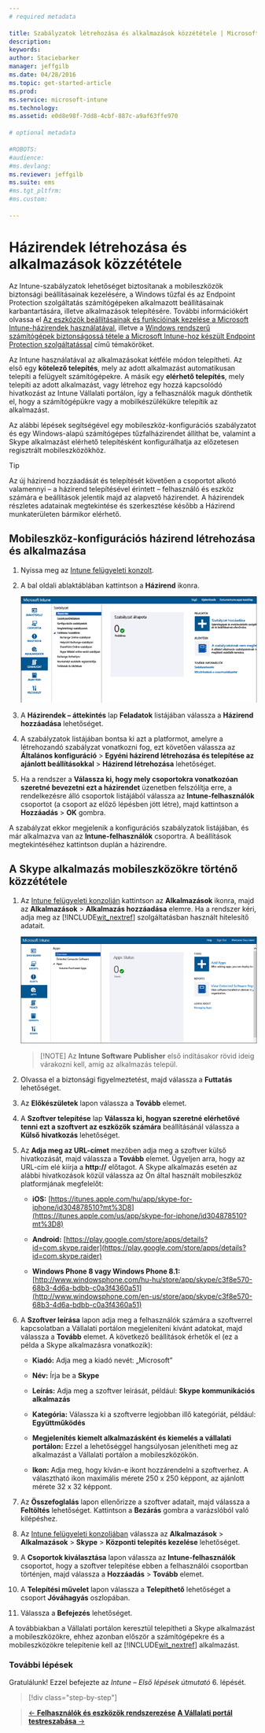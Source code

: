 ```yaml
---
# required metadata

title: Szabályzatok létrehozása és alkalmazások közzététele | Microsoft Intune
description:
keywords:
author: Staciebarker
manager: jeffgilb
ms.date: 04/28/2016
ms.topic: get-started-article
ms.prod:
ms.service: microsoft-intune
ms.technology:
ms.assetid: e0d8e98f-7dd8-4cbf-887c-a9af63ffe970

# optional metadata

#ROBOTS:
#audience:
#ms.devlang:
ms.reviewer: jeffgilb
ms.suite: ems
#ms.tgt_pltfrm:
#ms.custom:

---
```


# Házirendek létrehozása és alkalmazások közzététele
Az Intune-szabályzatok lehetőséget biztosítanak a mobileszközök biztonsági beállításainak kezelésére, a Windows tűzfal és az Endpoint Protection szolgáltatás számítógépeken alkalmazott beállításainak karbantartására, illetve alkalmazások telepítésére. További információkért olvassa el [Az eszközök beállításainak és funkcióinak kezelése a Microsoft Intune-házirendek használatával](/Intune/deploy-use/manage-settings-and-features-on-your-devices-with-microsoft-intune-policies), illetve a [Windows rendszerű számítógépek biztonságossá tétele a Microsoft Intune-hoz készült Endpoint Protection szolgáltatással](/Intune/deploy-use/help-secure-windows-pcs-with-endpoint-protection-for-microsoft-intune) című témaköröket.

Az Intune használatával az alkalmazásokat kétféle módon telepítheti. Az első egy **kötelező telepítés**, mely az adott alkalmazást automatikusan telepíti a felügyelt számítógépekre. A másik egy **elérhető telepítés**, mely telepíti az adott alkalmazást, vagy létrehoz egy hozzá kapcsolódó hivatkozást az Intune Vállalati portálon, így a felhasználók maguk dönthetik el, hogy a számítógépükre vagy a mobilkészülékükre telepítik az alkalmazást.

<!-- this section really isn't necessary and confuses a lot of people because most mobile device apps aren't licensed this way (and our licensing/reporting features aren't super helpful). I think it's best to avoid this during a quick start guide.

Before using Intune to deploy apps, make sure that you have the appropriate licenses to publish, distribute, and use the app. The Licenses workspace lets you add and manage license agreement information for apps or software purchased through Microsoft Volume Licensing agreements, and for Microsoft or non-Microsoft software that was purchased by other means. You can then create license reports that display managed license usage information throughout your company to stay informed of license usage activity.
-->

Az alábbi lépések segítségével egy mobileszköz-konfigurációs szabályzatot és egy Windows-alapú számítógépes tűzfalházirendet állíthat be, valamint a Skype alkalmazást elérhető telepítésként konfigurálhatja az előzetesen regisztrált mobileszközökhöz.

> [!TIP]
> Az új házirend hozzáadását és telepítését követően a csoportot alkotó valamennyi – a házirend telepítésével érintett – felhasználó és eszköz számára e beállítások jelentik majd az alapvető házirendet. A házirendek részletes adatainak megtekintése és szerkesztése később a Házirend munkaterületen bármikor elérhető.


## Mobileszköz-konfigurációs házirend létrehozása és alkalmazása

1.  Nyissa meg az [Intune felügyeleti konzolt](https://manage.microsoft.com/).

2.  A bal oldali ablaktáblában kattintson a **Házirend** ikonra.

    ![admin-console-policy-workspace](./media/policy.png)

3.  A **Házirendek – áttekintés** lap **Feladatok** listájában válassza a **Házirend hozzáadása** lehetőséget.

4.  A szabályzatok listájában bontsa ki azt a platformot, amelyre a létrehozandó szabályzat vonatkozni fog, ezt követően válassza az **Általános konfiguráció** > **Egyéni házirend létrehozása és telepítése az ajánlott beállításokkal** > **Házirend létrehozása** lehetőséget.

5.  Ha a rendszer a **Válassza ki, hogy mely csoportokra vonatkozóan szeretné bevezetni ezt a házirendet** üzenetben felszólítja erre, a rendelkezésre álló csoportok listájából válassza az **Intune-felhasználók** csoportot (a csoport az előző lépésben jött létre), majd kattintson a **Hozzáadás** > **OK** gombra.

A szabályzat ekkor megjelenik a konfigurációs szabályzatok listájában, és már alkalmazva van az **Intune-felhasználók** csoportra. A beállítások megtekintéséhez kattintson duplán a házirendre.

## A Skype alkalmazás mobileszközökre történő közzététele

1.  Az [Intune felügyeleti konzolján](https://manage.microsoft.com/) kattintson az **Alkalmazások** ikonra, majd az **Alkalmazások** > **Alkalmazás hozzáadása** elemre. Ha a rendszer kéri, adja meg az [!INCLUDE[wit_nextref](../includes/wit_nextref_md.md)] szolgáltatásban használt hitelesítő adatait.

    ![admin-console-apps-workspace](./media/apps.png)

    > [!NOTE] Az **Intune Software Publisher** első indításakor rövid ideig várakozni kell, amíg az alkalmazás települ.

2.  Olvassa el a biztonsági figyelmeztetést, majd válassza a **Futtatás** lehetőséget.

3.  Az **Előkészületek** lapon válassza a **Tovább** elemet.

4.  A **Szoftver telepítése** lap **Válassza ki, hogyan szeretné elérhetővé tenni ezt a szoftvert az eszközök számára** beállításánál válassza a **Külső hivatkozás** lehetőséget.

5.  Az **Adja meg az URL-címet** mezőben adja meg a szoftver külső hivatkozását, majd válassza a **Tovább** elemet. Ügyeljen arra, hogy az URL-cím elé kiírja a **http://** előtagot. A Skype alkalmazás esetén az alábbi hivatkozások közül válassza az Ön által használt mobileszköz platformjának megfelelőt:

    -   **iOS:**   [https://itunes.apple.com/hu/app/skype-for-iphone/id304878510?mt%3D8](https://itunes.apple.com/us/app/skype-for-iphone/id304878510?mt%3D8)

    -   **Android:**  [https://play.google.com/store/apps/details?id=com.skype.raider](https://play.google.com/store/apps/details?id=com.skype.raider)

    -   **Windows Phone 8 vagy Windows Phone 8.1:**  [http://www.windowsphone.com/hu-hu/store/app/skype/c3f8e570-68b3-4d6a-bdbb-c0a3f4360a51](http://www.windowsphone.com/en-us/store/app/skype/c3f8e570-68b3-4d6a-bdbb-c0a3f4360a51)

6.  A **Szoftver leírása** lapon adja meg a felhasználók számára a szoftverrel kapcsolatban a Vállalati portálon megjeleníteni kívánt adatokat, majd válassza a **Tovább** elemet. A következő beállítások érhetők el (ez a példa a Skype alkalmazásra vonatkozik):

    -   **Kiadó:** Adja meg a kiadó nevét: „Microsoft”

    -   **Név:** Írja be a **Skype**

    -   **Leírás:** Adja meg a szoftver leírását, például: **Skype kommunikációs alkalmazás**

    -   **Kategória:** Válassza ki a szoftverre legjobban illő kategóriát, például: **Együttműködés**

    -   **Megjelenítés kiemelt alkalmazásként és kiemelés a vállalati portálon:** Ezzel a lehetőséggel hangsúlyosan jelenítheti meg az alkalmazást a Vállalati portálon a mobileszközökön.

    -   **Ikon:** Adja meg, hogy kíván-e ikont hozzárendelni a szoftverhez. A választható ikon maximális mérete 250 x 250 képpont, az ajánlott mérete 32 x 32 képpont.

7.  Az **Összefoglalás** lapon ellenőrizze a szoftver adatait, majd válassza a **Feltöltés** lehetőséget. Kattintson a **Bezárás** gombra a varázslóból való kilépéshez.

8.  Az [Intune felügyeleti konzoljában](https://manage.microsoft.com/) válassza az **Alkalmazások** > **Alkalmazások** > **Skype** > **Központi telepítés kezelése** lehetőséget.

9. A **Csoportok kiválasztása** lapon válassza az **Intune-felhasználók** csoportot, hogy a szoftver telepítése ebben a felhasználói csoportban történjen, majd válassza a **Hozzáadás** > **Tovább** elemet.

10. A **Telepítési művelet** lapon válassza a **Telepíthető** lehetőséget a csoport **Jóváhagyás** oszlopában.

11. Válassza a **Befejezés** lehetőséget.

A továbbiakban a Vállalati portálon keresztül telepítheti a Skype alkalmazást a mobileszközökre, ehhez azonban először a számítógépekre és a mobileszközökre telepítenie kell az [!INCLUDE[wit_nextref](../includes/wit_nextref_md.md)] alkalmazást.


### További lépések
Gratulálunk! Ezzel befejezte az *Intune – Első lépések útmutató* 6. lépését.

>[!div class="step-by-step"]

>[&larr; **Felhasználók és eszközök rendszerezése**](.\start-with-a-paid-subscription-to-microsoft-intune-step-5.md)       [**A Vállalati portál testreszabása** &rarr;](.\start-with-a-paid-subscription-to-microsoft-intune-step-7.md)  


<!--HONumber=Jun16_HO1-->


